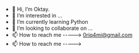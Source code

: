 - 👋 Hi, I’m Oktay.
- 👀 I’m interested in ...
- 🌱 I’m currently learning Python
- 💞️ I’m looking to collaborate on ...
- 📫 How to reach me -----> 0riq4mi@gmail.com
- 📫 How to reach me -----> 
<!---
0riq4mi/0riq4mi is a ✨ special ✨ repository because its `README.md` (this file) appears on your GitHub profile.
You can click the Preview link to take a look at your changes.
--->
